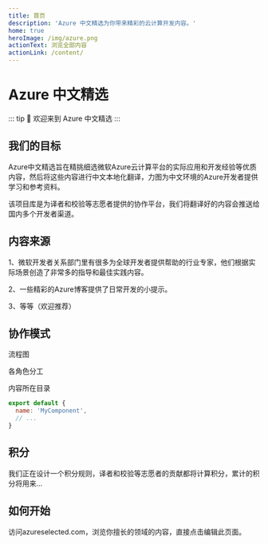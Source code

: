 ```yaml
---
title: 首页
description: 'Azure 中文精选为你带来精彩的云计算开发内容。'
home: true
heroImage: /img/azure.png
actionText: 浏览全部内容
actionLink: /content/
---
```


# Azure 中文精选

::: tip
:tada: 欢迎来到 Azure 中文精选
:::

## 我们的目标

Azure中文精选旨在精挑细选微软Azure云计算平台的实际应用和开发经验等优质内容，然后将这些内容进行中文本地化翻译，力图为中文环境的Azure开发者提供学习和参考资料。

该项目库是为译者和校验等志愿者提供的协作平台，我们将翻译好的内容会推送给国内多个开发者渠道。

## 内容来源

1、微软开发者关系部门里有很多为全球开发者提供帮助的行业专家，他们根据实际场景创造了非常多的指导和最佳实践内容。

2、一些精彩的Azure博客提供了日常开发的小提示。

3、等等（欢迎推荐）

## 协作模式

流程图

各角色分工

内容所在目录

``` js
export default {
  name: 'MyComponent',
  // ...
}
```

## 积分

我们正在设计一个积分规则，译者和校验等志愿者的贡献都将计算积分，累计的积分将用来…

## 如何开始

访问azureselected.com，浏览你擅长的领域的内容，直接点击编辑此页面。